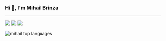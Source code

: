 ### Hi 👋, I'm Mihail Brinza
------

[![](https://img.shields.io/badge/@mihail--brinza-%23181717?style=flat-square&logo=github)](https://github.com/mihail-brinza)
[![](https://img.shields.io/badge/Mihail%20Brinza-blue?style=flat-square&logo=Linkedin&logoColor=white&link=https://www.linkedin.com/in/mihail-brinza/)](https://www.linkedin.com/in/mihail-brinza/)
[![](https://img.shields.io/badge/@mihail--%23181717?style=flat-square&logo=stackoverflow)](https://stackoverflow.com/users/10777618/mihail)







![mihail top languages](https://hits.seeyoufarm.com/api/count/incr/badge.svg?url=https%3A%2F%2Fgithub.com%2Fmihail-brinza1212%2Fhit-counter)
<!--
**mihail-brinza/mihail-brinza** is a ✨ _special_ ✨ repository because its `README.md` (this file) appears on your GitHub profile.

Here are some ideas to get you started:

- 🔭 I’m currently working on ...
- 🌱 I’m currently learning ...
- 👯 I’m looking to collaborate on ...
- 🤔 I’m looking for help with ...
- 💬 Ask me about ...
- 📫 How to reach me: ...
- 😄 Pronouns: ...
- ⚡ Fun fact: ...
-->
